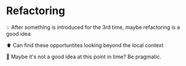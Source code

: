# Refactoring

💡 After something is introduced for the 3rd time, maybe refactoring is a good idea

⬆️ Can find these opportuntites looking beyond the local context

🤔 Maybe it's not a good idea at this point in time? Be pragmatic.
